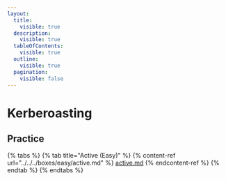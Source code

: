 ```yaml
---
layout:
  title:
    visible: true
  description:
    visible: true
  tableOfContents:
    visible: true
  outline:
    visible: true
  pagination:
    visible: false
---
```


# Kerberoasting



## Practice

{% tabs %}
{% tab title="Active (Easy)" %}
{% content-ref url="../../../boxes/easy/active.md" %}
[active.md](../../../boxes/easy/active.md)
{% endcontent-ref %}
{% endtab %}
{% endtabs %}
